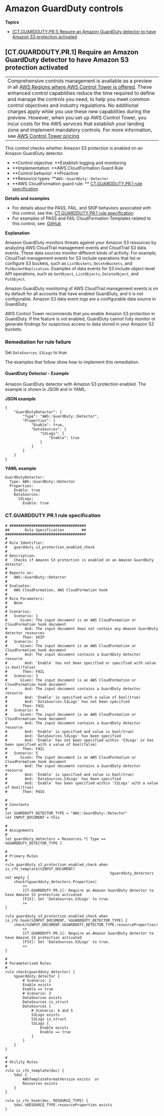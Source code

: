 # Amazon GuardDuty controls<a name="guard-duty-rules"></a>

**Topics**
+ [\[CT\.GUARDDUTY\.PR\.1\] Require an Amazon GuardDuty detector to have Amazon S3 protection activated](#ct-guardduty-pr-1-description)

## \[CT\.GUARDDUTY\.PR\.1\] Require an Amazon GuardDuty detector to have Amazon S3 protection activated<a name="ct-guardduty-pr-1-description"></a>


|  | 
| --- |
| Comprehensive controls management is available as a preview in all [AWS Regions where AWS Control Tower is offered](https://docs.aws.amazon.com/controltower/latest/userguide/region-how.html)\. These enhanced control capabilities reduce the time required to define and manage the controls you need, to help you meet common control objectives and industry regulations\. No additional charges apply while you use these new capabilities during the preview\. However, when you set up AWS Control Tower, you incur costs for the AWS services that establish your landing zone and implement mandatory controls\. For more information, see [AWS Control Tower pricing](http://aws.amazon.com/controltower/pricing/)\. | 

This control checks whether Amazon S3 protection is enabled on an Amazon GuardDuty detector\.
+ **Control objective: **Establish logging and monitoring
+ **Implementation: **AWS CloudFormation Guard Rule
+ **Control behavior: **Proactive
+ **Resource types: **`AWS::GuardDuty::Detector`
+ **AWS CloudFormation guard rule: ** [CT\.GUARDDUTY\.PR\.1 rule specification](#ct-guardduty-pr-1-rule) 

**Details and examples**
+ For details about the PASS, FAIL, and SKIP behaviors associated with this control, see the: [CT\.GUARDDUTY\.PR\.1 rule specification](#ct-guardduty-pr-1-rule) 
+ For examples of PASS and FAIL CloudFormation Templates related to this control, see: [GitHub](https://docs.aws.amazon.com/https://github.com/aws-samples/aws-control-tower-samples/tree/main/samples/CT.GUARDDUTY.PR.1) 

**Explanation**

Amazon GuardDuty monitors threats against your Amazon S3 resources by analyzing AWS CloudTrail management events and CloudTrail S3 data events\. These data sources monitor different kinds of activity\. For example, CloudTrail management events for S3 include operations that list or configure S3 buckets, such as `ListBuckets`, `DeleteBuckets`, and `PutBucketReplication`\. Examples of data events for S3 include object\-level API operations, such as `GetObject`, `ListObjects`, `DeleteObject`, and `PutObject`\.

Amazon GuardDuty monitoring of AWS CloudTrail management events is on by default for all accounts that have enabled GuardDuty, and it is not configurable\. Amazon S3 data event logs are a configurable data source in GuardDuty\.

AWS Control Tower recommends that you enable Amazon S3 protection in GuardDuty\. If the feature is not enabled, GuardDuty cannot fully monitor or generate findings for suspicious access to data stored in your Amazon S3 buckets\.

### Remediation for rule failure<a name="ct-guardduty-pr-1-remediation"></a>

Set `DataSources.S3Logs` to true\.

The examples that follow show how to implement this remediation\.

#### GuardDuty Detector \- Example<a name="ct-guardduty-pr-1-remediation-1"></a>

Amazon GuardDuty detector with Amazon S3 protection enabled\. The example is shown in JSON and in YAML\.

**JSON example**

```
{
    "GuardDutyDetector": {
        "Type": "AWS::GuardDuty::Detector",
        "Properties": {
            "Enable": true,
            "DataSources": {
                "S3Logs": {
                    "Enable": true
                }
            }
        }
    }
}
```

**YAML example**

```
GuardDutyDetector:
  Type: AWS::GuardDuty::Detector
  Properties:
    Enable: true
    DataSources:
      S3Logs:
        Enable: true
```

### CT\.GUARDDUTY\.PR\.1 rule specification<a name="ct-guardduty-pr-1-rule"></a>

```
# ###################################
##       Rule Specification        ##
#####################################
# 
# Rule Identifier:
#   guardduty_s3_protection_enabled_check
# 
# Description:
#   Checks if Amazon S3 protection is enabled on an Amazon GuardDuty detector.
# 
# Reports on:
#   AWS::GuardDuty::Detector
# 
# Evaluates:
#   AWS CloudFormation, AWS CloudFormation hook
# 
# Rule Parameters:
#   None
# 
# Scenarios:
#   Scenario: 1
#      Given: The input document is an AWS CloudFormation or CloudFormation hook document
#        And: The input document does not contain any Amazon GuardDuty detector resources
#       Then: SKIP
#   Scenario: 2
#      Given: The input document is an AWS CloudFormation or CloudFormation hook document
#        And: The input document contains a GuardDuty detector resource
#        And: 'Enable' has not been specified or specified with value is bool(false)
#       Then: FAIL
#   Scenario: 3
#      Given: The input document is an AWS CloudFormation or CloudFormation hook document
#        And: The input document contains a GuardDuty detector resource
#        And: 'Enable' is specified with a value of bool(true)
#        And: 'DataSources.S3Logs' has not been specified
#       Then: FAIL
#   Scenario: 4
#      Given: The input document is an AWS CloudFormation or CloudFormation hook document
#        And: The input document contains a GuardDuty detector resource
#        And: 'Enable' is specified and value is bool(true)
#        And: 'DataSources.S3Logs' has been specified
#        And: 'Enable' has not been specified within 'S3Logs' or has been specified with a value of bool(false)
#       Then: FAIL
#   Scenario: 5
#      Given: The input document is an AWS CloudFormation or CloudFormation hook document
#        And: The input document contains a GuardDuty detector resource
#        And: 'Enable' is specified and value is bool(true)
#        And: 'DataSources.S3Logs' has been specified
#        And: 'Enable' has been specified within 'S3Logs' with a value of bool(true)
#       Then: PASS

#
# Constants
#
let GUARDDUTY_DETECTOR_TYPE = "AWS::GuardDuty::Detector"
let INPUT_DOCUMENT = this

#
# Assignments
#
let guardduty_detectors = Resources.*[ Type == %GUARDDUTY_DETECTOR_TYPE ]

#
# Primary Rules
#
rule guardduty_s3_protection_enabled_check when is_cfn_template(%INPUT_DOCUMENT)
                                                %guardduty_detectors not empty {
    check(%guardduty_detectors.Properties)
        <<
        [CT.GUARDDUTY.PR.1]: Require an Amazon GuardDuty detector to have Amazon S3 protection activated
        [FIX]: Set 'DataSources.S3Logs' to true.
        >>
}

rule guardduty_s3_protection_enabled_check when is_cfn_hook(%INPUT_DOCUMENT, %GUARDDUTY_DETECTOR_TYPE) {
    check(%INPUT_DOCUMENT.%GUARDDUTY_DETECTOR_TYPE.resourceProperties)
        <<
        [CT.GUARDDUTY.PR.1]: Require an Amazon GuardDuty detector to have Amazon S3 protection activated
        [FIX]: Set 'DataSources.S3Logs' to true.
        >>
}

#
# Parameterized Rules
#
rule check(guardduty_detector) {
    %guardduty_detector {
        # Scenario: 2
        Enable exists
        Enable == true
        # Scenario: 3
        DataSources exists
        DataSources is_struct
        DataSources {
            # Scenario: 4 and 5
            S3Logs exists
            S3Logs is_struct
            S3Logs {
                Enable exists
                Enable == true
            }
        }
    }
}

#
# Utility Rules
#
rule is_cfn_template(doc) {
    %doc {
        AWSTemplateFormatVersion exists  or
        Resources exists
    }
}

rule is_cfn_hook(doc, RESOURCE_TYPE) {
    %doc.%RESOURCE_TYPE.resourceProperties exists
}
```